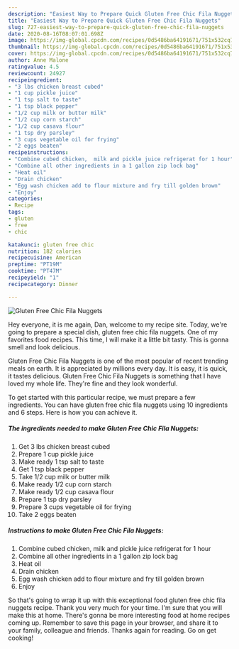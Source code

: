 ```yaml
---
description: "Easiest Way to Prepare Quick Gluten Free Chic Fila Nuggets"
title: "Easiest Way to Prepare Quick Gluten Free Chic Fila Nuggets"
slug: 727-easiest-way-to-prepare-quick-gluten-free-chic-fila-nuggets
date: 2020-08-16T08:07:01.698Z
image: https://img-global.cpcdn.com/recipes/0d5486ba64191671/751x532cq70/gluten-free-chic-fila-nuggets-recipe-main-photo.jpg
thumbnail: https://img-global.cpcdn.com/recipes/0d5486ba64191671/751x532cq70/gluten-free-chic-fila-nuggets-recipe-main-photo.jpg
cover: https://img-global.cpcdn.com/recipes/0d5486ba64191671/751x532cq70/gluten-free-chic-fila-nuggets-recipe-main-photo.jpg
author: Anne Malone
ratingvalue: 4.5
reviewcount: 24927
recipeingredient:
- "3 lbs chicken breast cubed"
- "1 cup pickle juice"
- "1 tsp salt to taste"
- "1 tsp black pepper"
- "1/2 cup milk or butter milk"
- "1/2 cup corn starch"
- "1/2 cup casava flour"
- "1 tsp dry parsley"
- "3 cups vegetable oil for frying"
- "2 eggs beaten"
recipeinstructions:
- "Combine cubed chicken,  milk and pickle juice refrigerat for 1 hour"
- "Combine all other ingredients in a 1 gallon zip lock bag"
- "Heat oil"
- "Drain chicken"
- "Egg wash chicken add to flour mixture and fry till golden brown"
- "Enjoy"
categories:
- Recipe
tags:
- gluten
- free
- chic

katakunci: gluten free chic 
nutrition: 182 calories
recipecuisine: American
preptime: "PT19M"
cooktime: "PT47M"
recipeyield: "1"
recipecategory: Dinner

---
```



![Gluten Free Chic Fila Nuggets](https://img-global.cpcdn.com/recipes/0d5486ba64191671/751x532cq70/gluten-free-chic-fila-nuggets-recipe-main-photo.jpg)

Hey everyone, it is me again, Dan, welcome to my recipe site. Today, we're going to prepare a special dish, gluten free chic fila nuggets. One of my favorites food recipes. This time, I will make it a little bit tasty. This is gonna smell and look delicious.

Gluten Free Chic Fila Nuggets is one of the most popular of recent trending meals on earth. It is appreciated by millions every day. It is easy, it is quick, it tastes delicious. Gluten Free Chic Fila Nuggets is something that I have loved my whole life. They're fine and they look wonderful.




To get started with this particular recipe, we must prepare a few ingredients. You can have gluten free chic fila nuggets using 10 ingredients and 6 steps. Here is how you can achieve it.

<!--inarticleads1-->

##### The ingredients needed to make Gluten Free Chic Fila Nuggets:

1. Get 3 lbs chicken breast cubed
1. Prepare 1 cup pickle juice
1. Make ready 1 tsp salt to taste
1. Get 1 tsp black pepper
1. Take 1/2 cup milk or butter milk
1. Make ready 1/2 cup corn starch
1. Make ready 1/2 cup casava flour
1. Prepare 1 tsp dry parsley
1. Prepare 3 cups vegetable oil for frying
1. Take 2 eggs beaten




<!--inarticleads2-->

##### Instructions to make Gluten Free Chic Fila Nuggets:

1. Combine cubed chicken,  milk and pickle juice refrigerat for 1 hour
1. Combine all other ingredients in a 1 gallon zip lock bag
1. Heat oil
1. Drain chicken
1. Egg wash chicken add to flour mixture and fry till golden brown
1. Enjoy




So that's going to wrap it up with this exceptional food gluten free chic fila nuggets recipe. Thank you very much for your time. I'm sure that you will make this at home. There's gonna be more interesting food at home recipes coming up. Remember to save this page in your browser, and share it to your family, colleague and friends. Thanks again for reading. Go on get cooking!

